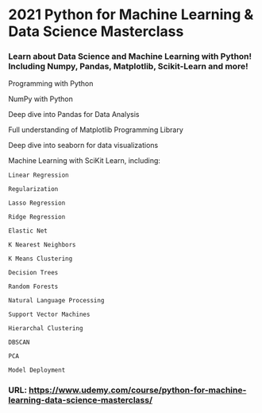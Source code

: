 # 2021 Python for Machine Learning & Data Science Masterclass 

### Learn about Data Science and Machine Learning with Python! Including Numpy, Pandas, Matplotlib, Scikit-Learn and more! 

Programming with Python

NumPy with Python

Deep dive into Pandas for Data Analysis

Full understanding of Matplotlib Programming Library

Deep dive into seaborn for data visualizations

Machine Learning with SciKit Learn, including:

    Linear Regression

    Regularization

    Lasso Regression

    Ridge Regression

    Elastic Net

    K Nearest Neighbors

    K Means Clustering

    Decision Trees

    Random Forests

    Natural Language Processing

    Support Vector Machines

    Hierarchal Clustering

    DBSCAN

    PCA

    Model Deployment

### URL: https://www.udemy.com/course/python-for-machine-learning-data-science-masterclass/
